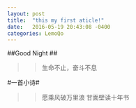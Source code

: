 ```yaml
---
layout: post
title:  "this my first aticle!"
date:   2016-05-19 20:43:08 -0400
categories: LemoQo
---
```


##Good Night ##

>> 生命不止，奋斗不息 


#一首小诗#

>>    愿乘风破万里浪
>>    甘面壁读十年书

